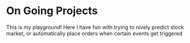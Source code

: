 # On Going Projects
This is my playground! Here I have fun with trying to nively predict stock market, or automatically place orders when certain events get triggered
